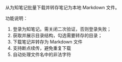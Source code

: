 从为知笔记批量下载并转存笔记为本地 Markdown 文件。

功能说明：
1. 登录为知笔记。需关闭二次验证，否则登录失败；
2. 获取并展示目录结构，勾选需要转存的目录；
3. 下载笔记并转存为 Markdown 文件
4. 支持断点续传，避免重复下载
5. 自动处理文件名中的非法字符
